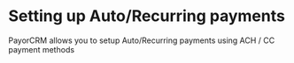 # Setting up Auto/Recurring payments

PayorCRM allows you to setup Auto/Recurring payments using ACH / CC payment methods



